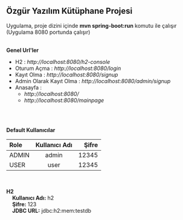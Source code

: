 ## Özgür Yazılım Kütüphane Projesi

Uygulama, proje dizini içinde **mvn spring-boot:run** komutu ile çalışır<br>
(Uygulama 8080 portunda çalışır)
<br>
<br>

**Genel Url'ler**
* H2 : *http://localhost:8080/h2-console*
* Oturum Açma : *http://localhost:8080/login* 
* Kayıt Olma : *http://localhost:8080/signup*
* Admin Olarak Kayıt Olma : *http://localhost:8080/admin/signup* 
* Anasayfa :
    * *http://localhost:8080/*
    * *http://localhost:8080/mainpage*
<br>
<br>


**Default Kullanıcılar**<br>

| Role | Kullanıcı Adı | Şifre |
| :---         |     :---:      |          ---: |
| ADMIN   | admin     | 12345    |
| USER     | user       | 12345      |


<br>

**H2**<br>
&nbsp;&nbsp;&nbsp;&nbsp;**Kullanıcı Adı:** h2<br>
&nbsp;&nbsp;&nbsp;&nbsp;**Şifre:** 123<br>
&nbsp;&nbsp;&nbsp;&nbsp;**JDBC URL:** jdbc:h2:mem:testdb<br>


    

